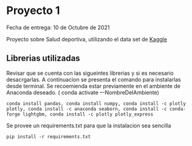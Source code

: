 # Proyecto 1

Fecha de entrega: 10 de Octubre de 2021

Proyecto sobre Salud deportiva, utilizando el data set de [Kaggle](https://www.kaggle.com/shashwatwork/injury-prediction-for-competitive-runners?select=day_approach_maskedID_timeseries.csv)

## Librerias utilizadas

Revisar que se cuenta con las sigueintes librerias y si es necesario desacrgarlas. A continuacion se presenta el comando para instalarlas desde terminal. Se recoemienda estar previamente en el ambiente de Anaconda deseado. ( conda activate –-NombreDelAmbiente)

`conda install pandas, conda install numpy, conda install -c plotly plotly, conda install -c anaconda seaborn, conda install -c conda-forge lightgbm, conda install -c plotly plotly_express ` 

Se provee un requirements.txt para que la instalacion sea sencilla

` pip install -r requirements.txt `